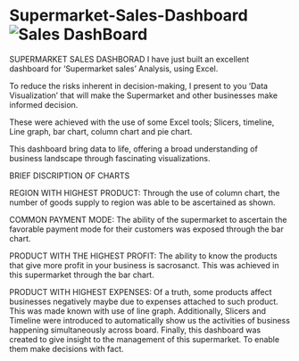 # Supermarket-Sales-Dashboard![Sales DashBoard](https://github.com/Bathram/Supermarket-Sales-Dashboard/assets/134285275/91afed1d-d33c-4f1d-a2c9-7d46842cd1ac)
SUPERMARKET SALES DASHBORAD
I have just built an excellent dashboard for ‘Supermarket sales’  Analysis, using Excel.

To reduce the risks inherent in decision-making, I present to you ‘Data Visualization’ that will make the Supermarket and other businesses make informed decision.

These were achieved with the use of some Excel tools; Slicers, timeline, Line graph, bar chart, column chart and pie chart.

This dashboard bring data to life, offering a broad understanding of business landscape through fascinating  visualizations.

BRIEF DISCRIPTION OF CHARTS

REGION WITH HIGHEST PRODUCT: Through the use of column chart, the number of goods supply  to region was able to be ascertained as shown.

COMMON PAYMENT MODE: The ability of the supermarket to ascertain the favorable payment mode for their customers was exposed through the bar chart.

PRODUCT WITH THE HIGHEST PROFIT: The ability to know the products that give more profit in your business is sacrosanct. This was achieved in this supermarket through the bar chart.

PRODUCT WITH HIGHEST EXPENSES: Of a truth, some products affect businesses negatively maybe due to expenses attached to such product. This was made known with use of line graph.
Additionally, Slicers and Timeline were introduced to automatically show us the activities of business happening simultaneously across board.
Finally, this dashboard was created to give insight to the management of this supermarket. To enable them make  decisions  with fact.




